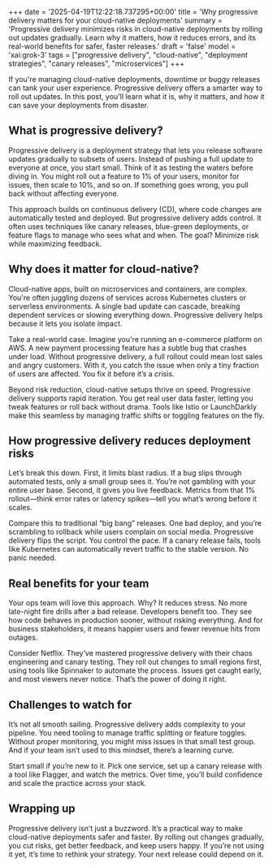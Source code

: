 +++
date = '2025-04-19T12:22:18.737295+00:00'
title = 'Why progressive delivery matters for your cloud-native deployments'
summary = 'Progressive delivery minimizes risks in cloud-native deployments by rolling out updates gradually. Learn why it matters, how it reduces errors, and its real-world benefits for safer, faster releases.'
draft = 'false'
model = 'xai:grok-3'
tags = ["progressive delivery", "cloud-native", "deployment strategies", "canary releases", "microservices"]
+++

If you're managing cloud-native deployments, downtime or buggy releases can tank your user experience. Progressive delivery offers a smarter way to roll out updates. In this post, you'll learn what it is, why it matters, and how it can save your deployments from disaster.

## What is progressive delivery?

Progressive delivery is a deployment strategy that lets you release software updates gradually to subsets of users. Instead of pushing a full update to everyone at once, you start small. Think of it as testing the waters before diving in. You might roll out a feature to 1% of your users, monitor for issues, then scale to 10%, and so on. If something goes wrong, you pull back without affecting everyone.

This approach builds on continuous delivery (CD), where code changes are automatically tested and deployed. But progressive delivery adds control. It often uses techniques like canary releases, blue-green deployments, or feature flags to manage who sees what and when. The goal? Minimize risk while maximizing feedback.

## Why does it matter for cloud-native?

Cloud-native apps, built on microservices and containers, are complex. You're often juggling dozens of services across Kubernetes clusters or serverless environments. A single bad update can cascade, breaking dependent services or slowing everything down. Progressive delivery helps because it lets you isolate impact.

Take a real-world case. Imagine you're running an e-commerce platform on AWS. A new payment processing feature has a subtle bug that crashes under load. Without progressive delivery, a full rollout could mean lost sales and angry customers. With it, you catch the issue when only a tiny fraction of users are affected. You fix it before it’s a crisis.

Beyond risk reduction, cloud-native setups thrive on speed. Progressive delivery supports rapid iteration. You get real user data faster, letting you tweak features or roll back without drama. Tools like Istio or LaunchDarkly make this seamless by managing traffic shifts or toggling features on the fly.

## How progressive delivery reduces deployment risks

Let’s break this down. First, it limits blast radius. If a bug slips through automated tests, only a small group sees it. You’re not gambling with your entire user base. Second, it gives you live feedback. Metrics from that 1% rollout—think error rates or latency spikes—tell you what’s wrong before it scales.

Compare this to traditional “big bang” releases. One bad deploy, and you’re scrambling to rollback while users complain on social media. Progressive delivery flips the script. You control the pace. If a canary release fails, tools like Kubernetes can automatically revert traffic to the stable version. No panic needed.

## Real benefits for your team

Your ops team will love this approach. Why? It reduces stress. No more late-night fire drills after a bad release. Developers benefit too. They see how code behaves in production sooner, without risking everything. And for business stakeholders, it means happier users and fewer revenue hits from outages.

Consider Netflix. They’ve mastered progressive delivery with their chaos engineering and canary testing. They roll out changes to small regions first, using tools like Spinnaker to automate the process. Issues get caught early, and most viewers never notice. That’s the power of doing it right.

## Challenges to watch for

It’s not all smooth sailing. Progressive delivery adds complexity to your pipeline. You need tooling to manage traffic splitting or feature toggles. Without proper monitoring, you might miss issues in that small test group. And if your team isn’t used to this mindset, there’s a learning curve.

Start small if you’re new to it. Pick one service, set up a canary release with a tool like Flagger, and watch the metrics. Over time, you’ll build confidence and scale the practice across your stack.

## Wrapping up

Progressive delivery isn’t just a buzzword. It’s a practical way to make cloud-native deployments safer and faster. By rolling out changes gradually, you cut risks, get better feedback, and keep users happy. If you’re not using it yet, it’s time to rethink your strategy. Your next release could depend on it.
